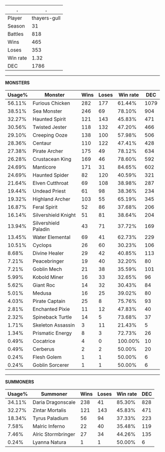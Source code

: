 .|.
|-|-
Player|thayers-gull
Season|31
Battles|818
Wins|465
Loses|353
Win rate|1.32
DEC|1786

---
**MONSTERS**

Usage%|Monster|Wins|Loses|Win rate|DEC|
-|-|-|-|-|-|
56.11%|Furious Chicken|282|177|61.44%|1079|
38.51%|Sea Monster|246|69|78.10%|904|
32.27%|Haunted Spirit|121|143|45.83%|471|
30.56%|Twisted Jester|118|132|47.20%|466|
29.10%|Creeping Ooze|138|100|57.98%|506|
28.36%|Centaur|110|122|47.41%|428|
27.38%|Pirate Archer|175|49|78.12%|634|
26.28%|Crustacean King|169|46|78.60%|592|
24.69%|Manticore|171|31|84.65%|602|
24.69%|Haunted Spider|82|120|40.59%|321|
21.64%|Elven Cutthroat|69|108|38.98%|287|
19.44%|Undead Priest|61|98|38.36%|234|
19.32%|Highland Archer|103|55|65.19%|345|
16.87%|Feral Spirit|52|86|37.68%|206|
16.14%|Silvershield Knight|51|81|38.64%|204|
13.94%|Silvershield Paladin|43|71|37.72%|169|
13.45%|Water Elemental|69|41|62.73%|229|
10.51%|Cyclops|26|60|30.23%|106|
8.68%|Divine Healer|29|42|40.85%|113|
7.21%|Peacebringer|19|40|32.20%|80|
7.21%|Goblin Mech|21|38|35.59%|101|
5.99%|Kobold Miner|16|33|32.65%|96|
5.62%|Giant Roc|14|32|30.43%|84|
5.01%|Medusa|16|25|39.02%|80|
4.03%|Pirate Captain|25|8|75.76%|93|
2.81%|Enchanted Pixie|11|12|47.83%|40|
2.32%|Spineback Turtle|14|5|73.68%|37|
1.71%|Skeleton Assassin|3|11|21.43%|5|
1.34%|Prismatic Energy|8|3|72.73%|26|
0.49%|Cocatrice|4|0|100.00%|10|
0.49%|Cerberus|2|2|50.00%|20|
0.24%|Flesh Golem|1|1|50.00%|6|
0.24%|Goblin Sorcerer|1|1|50.00%|6|

---
**SUMMONERS**

Usage%|Summoner|Wins|Loses|Win rate|DEC|
-|-|-|-|-|-|
34.11%|Daria Dragonscale|238|41|85.30%|828|
32.27%|Zintar Mortalis|121|143|45.83%|471|
18.34%|Tyrus Paladium|56|94|37.33%|223|
7.58%|Malric Inferno|22|40|35.48%|119|
7.46%|Alric Stormbringer|27|34|44.26%|135|
0.24%|Lyanna Natura|1|1|50.00%|6|
